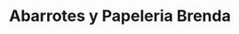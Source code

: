 ---
title: "Abarrotes y Papeleria Brenda"
url: /san-jose-de-mendoza/abarrotes-y-papeleria-brenda/
shop: comodidad
---
